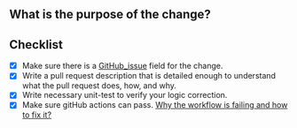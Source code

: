 ## What is the purpose of the change?


## Checklist
- [x] Make sure there is a [GitHub_issue](https://github.com/jd-opensource/joylive-injector/issues) field for the change.
- [x] Write a pull request description that is detailed enough to understand what the pull request does, how, and why.
- [x] Write necessary unit-test to verify your logic correction.
- [x] Make sure gitHub actions can pass. [Why the workflow is failing and how to fix it?](../CONTRIBUTING.md)